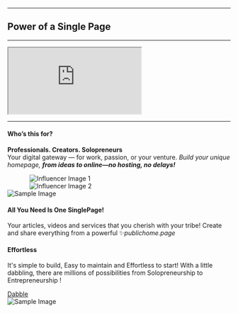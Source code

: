 <hr>
<div class="row justify-content-center mb-4">
  <div class="col-12 text-center">
    <h2 class="display-6">Power of a Single Page</h2>
<hr>
  </div>
</div>

<div class="row justify-content-center">
  <div class="col-12 col-md-10 col-lg-8">
    <div class="ratio ratio-16x9">
      <iframe src="https://www.youtube.com/embed/LeXSrEMXvQk" 
              allowfullscreen
              class="rounded shadow-sm"></iframe>
    </div>
  </div>
</div>
<hr>
<div class="container my-5">
<!-- Row 1 -->
  <!-- Row 1 with Image Slideshow -->
<div class="row align-items-center mb-4">
  <div class="col-md-6 text-center text-md-start">
    <h4 class="text-success">Who’s this for?</h4>
    <p><b class="text-warning">Professionals. Creators. Solopreneurs</b><br>
    Your digital gateway — for work, passion, or your venture. <i>Build your unique homepage, <b>from ideas to online—no hosting, no delays!</b></i></p>
  </div>
  <div class="col-md-6 text-center">
    <div id="simpleCarousel" class="carousel slide" data-bs-ride="carousel">
      <div class="carousel-inner rounded" style="max-width: 80%; margin: 0 auto;">
        <div class="carousel-item active">
          <img src="https://cdn.jsdelivr.net/gh/publichomepage/my@main/assets/influencer_1.png" 
               class="d-block w-100 img-fluid rounded border border-1 border-success" 
               alt="Influencer Image 1">
        </div>
        <div class="carousel-item">
          <img src="https://cdn.jsdelivr.net/gh/publichomepage/my@main/assets/video-influencer_2.png" 
               class="d-block w-100 img-fluid rounded border border-1 border-success" 
               alt="Influencer Image 2">
        </div>
      </div>
    </div>
  </div>
</div>

  <!-- Row 2 -->
  <div class="row align-items-center mb-4">
    <div class="col-md-6 text-center">
      <img src="https://cdn.jsdelivr.net/gh/publichomepage/my@main/assets/designer.png" 
           alt="Sample Image" 
           class="img-fluid rounded">
    </div>
    <div class="col-md-6 text-center ">
      <h4 class="text-success">All You Need Is One SinglePage!</h4>
      <p>Your articles, videos and services that you cherish with your tribe! Create and share everything from a powerful ✨<i class="text-warning">publichome.page</i></p>
    </div>
  </div>

<!-- Row 3 -->
<div class="row align-items-center">
  <div class="col text-center">
    <h4 class="text-success">Effortless</h4>
    <p>It's simple to build, Easy to maintain and Effortless to start! With a little dabbling, there are millions of possibilities from Solopreneurship to Entrepreneurship&nbsp;!</p>
    <a href="/dabble" class="btn btn-warning px-4">Dabble</a>
  </div>
  <div class="col text-center">
    <img src="https://cdn.jsdelivr.net/gh/publichomepage/my@main/assets/happy-news.png" class="img-fluid rounded border border-1 border-success" alt="Sample Image" style="max-width: 80%; margin: 0 auto;">
  </div>
</div>
</div>
